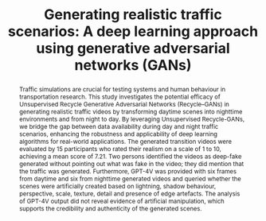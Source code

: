 ---
layout: publication
sitemap: false
title: "Generating realistic traffic scenarios: A deep learning approach using generative adversarial networks (GANs)"
authors: Alam, Md. S., Martens, M. H., Bazilinskyy, P.
pdf: alam2025generating
image: alam2025generating.jpg
display: "Proceedings of International Conference on Human Interaction & Emerging Technologies: Artificial Intelligence & Future Applications (IHIET-AI). Malaga, Spain"
year: 2025
doi:
code: https://github.com/Shaadalam9/gans-traffic
suppmat: https://doi.org/10.4121/b43a5466-f12a-487d-9034-bcb75f3c8426
abstract: "Traffic simulations are crucial for testing systems and human behaviour in transportation research. This study investigates the potential efficacy of Unsupervised Recycle Generative Adversarial Networks (Recycle–GANs) in generating realistic traffic videos by transforming daytime scenes into nighttime environments and from night to day. By leveraging Unsupervised Recycle-GANs, we bridge the gap between data availability during day and night traffic scenarios, enhancing the robustness and applicability of deep learning algorithms for real-world applications. The generated transition videos were evaluated by 15 participants who rated their realism on a scale of 1 to 10, achieving a mean score of 7.21. Two persons identified the videos as deep-fake generated without pointing out what was fake in the video; they did mention that the traffic was generated. Furthermore, GPT-4V was provided with six frames from daytime and six from nighttime generated videos and queried whether the scenes were artificially created based on lightning, shadow behaviour, perspective, scale, texture, detail and presence of edge artefacts. The analysis of GPT-4V output did not reveal evidence of artificial manipulation, which supports the credibility and authenticity of the generated scenes."
---